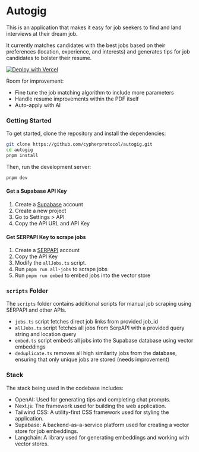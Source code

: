 # Autogig

This is an application that makes it easy for job seekers to find and land interviews at their dream job.

It currently matches candidates with the best jobs based on their preferences (location, experience, and interests) and generates tips for job candidates to bolster their resume.

[![Deploy with Vercel](https://vercel.com/button)](https://vercel.com/new/clone?repository-url=https://github.com/cypherprotocol/autogig)

Room for improvement:

- Fine tune the job matching algorithm to include more parameters
- Handle resume improvements within the PDF itself
- Auto-apply with AI

### Getting Started

To get started, clone the repository and install the dependencies:

```bash
git clone https://github.com/cypherprotocol/autogig.git
cd autogig
pnpm install
```

Then, run the development server:

```bash
pnpm dev
```

#### Get a Supabase API Key

1. Create a [Supabase](https://supabase.com/) account
2. Create a new project
3. Go to Settings > API
4. Copy the API URL and API Key

#### Get SERPAPI Key to scrape jobs

1. Create a [SERPAPI](https://serpapi.com/) account
2. Copy the API Key
3. Modify the `allJobs.ts` script.
4. Run `pnpm run all-jobs` to scrape jobs
5. Run `pnpm run embed` to embed jobs into the vector store

### `scripts` Folder

The `scripts` folder contains additional scripts for manual job scraping using SERPAPI and other APIs.

- `jobs.ts` script fetches direct job links from provided job_id
- `allJobs.ts` script fetches all jobs from SerpAPI with a provided query string and location query
- `embed.ts` script embeds all jobs into the Supabase database using vector embeddings
- `deduplicate.ts` removes all high similarity jobs from the database, ensuring that only unique jobs are stored (needs improvement)

### Stack

The stack being used in the codebase includes:

- OpenAI: Used for generating tips and completing chat prompts.
- Next.js: The framework used for building the web application.
- Tailwind CSS: A utility-first CSS framework used for styling the application.
- Supabase: A backend-as-a-service platform used for creating a vector store for job embeddings.
- Langchain: A library used for generating embeddings and working with vector stores.

```

```
